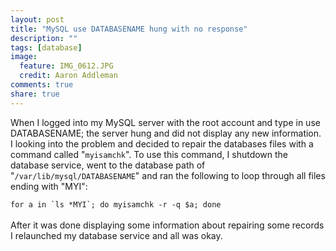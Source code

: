 ```yaml
---
layout: post
title: "MySQL use DATABASENAME hung with no response"
description: ""
tags: [database]
image:
  feature: IMG_0612.JPG
  credit: Aaron Addleman
comments: true
share: true
---
```



<p>When I logged into my MySQL server with the root account and type in use DATABASENAME; the server hung and did not display any new information. I looking into the problem and decided to repair the databases files with a command called "<code>myisamchk</code>". To use this command, I shutdown the database service, went to the database path of "<code>/var/lib/mysql/DATABASENAME</code>" and ran the following to loop through all files ending with "MYI":
<br><code>
for a in `ls *MYI`; do myisamchk -r -q $a; done
</code>
<br>
After it was done displaying some information about repairing some records I relaunched my database service and all was okay.</p>
